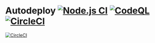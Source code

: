 # Autodeploy [![Node.js CI](https://github.com/rayotoo/Autodeploy/actions/workflows/node.js.yml/badge.svg)](https://github.com/rayotoo/Autodeploy/actions/workflows/node.js.yml) [![CodeQL](https://github.com/rayotoo/Autodeploy/actions/workflows/codeql.yml/badge.svg)](https://github.com/rayotoo/Autodeploy/actions/workflows/codeql.yml) [![CircleCI](https://dl.circleci.com/status-badge/img/gh/rayotoo/Autodeploy/tree/main.svg?style=shield)](https://dl.circleci.com/status-badge/redirect/gh/rayotoo/Autodeploy/tree/main)


[![CircleCI](https://dl.circleci.com/status-badge/img/gh/rayotoo/Autodeploy/tree/main.svg?style=shield)](https://dl.circleci.com/status-badge/redirect/gh/rayotoo/Autodeploy/tree/main)
